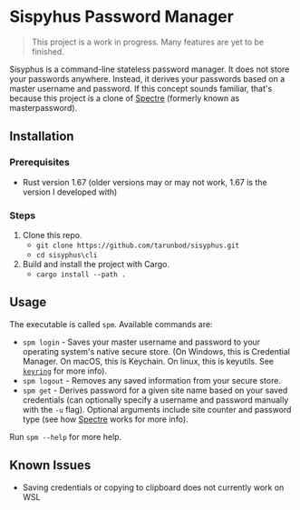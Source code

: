 # Sispyhus Password Manager

> This project is a work in progress. Many features are yet to be finished.

Sisyphus is a command-line stateless password manager. It does not store your
passwords anywhere. Instead, it derives your passwords based on a master
username and password. If this concept sounds familiar, that's because this
project is a clone of [Spectre](https://spectre.app/) (formerly known as
masterpassword).

## Installation

### Prerequisites

- Rust version 1.67 (older versions may or may not work, 1.67 is the version I
  developed with)

### Steps

1. Clone this repo.
   - `git clone https://github.com/tarunbod/sisyphus.git`
   - `cd sisyphus\cli`
2. Build and install the project with Cargo.
   - `cargo install --path .`

## Usage

The executable is called `spm`. Available commands are:
- `spm login` - Saves your master username and password to your operating
  system's native secure store. (On Windows, this is Credential Manager. On
  macOS, this is Keychain. On linux, this is keyutils. See
  [`keyring`](https://lib.rs/crates/keyring) for more info).
- `spm logout` - Removes any saved information from your secure store.
- `spm get` - Derives password for a given site name based on your saved
  credentials (can optionally specify a username and password manually with the
  `-u` flag). Optional arguments include site counter and password type (see how
  [Spectre](https://spectre.app/) works for more info).

Run `spm --help` for more help.

## Known Issues

- Saving credentials or copying to clipboard does not currently work on WSL
